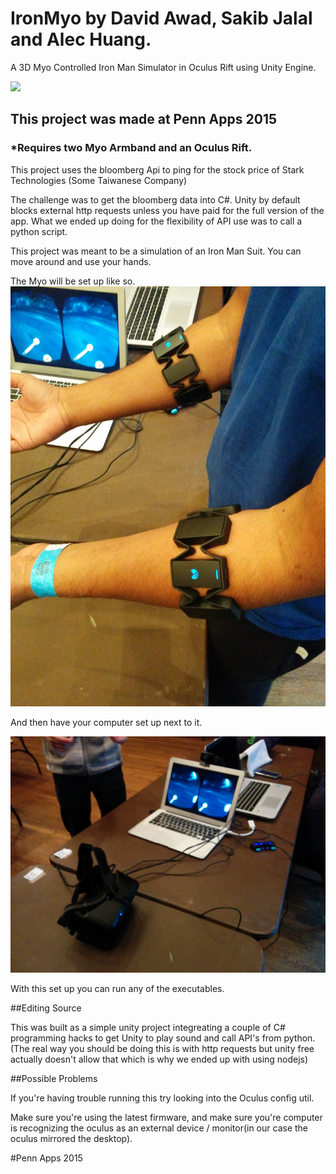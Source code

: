 # IronMyo by David Awad, Sakib Jalal and Alec Huang.
A 3D Myo Controlled Iron Man Simulator in Oculus Rift using Unity Engine. 


![](http://2015s.pennapps.com/assets/images/logo.svg)
## This project was made at Penn Apps 2015
### *Requires two Myo Armband and an Oculus Rift. 
This project uses the bloomberg Api to ping for the stock price of Stark Technologies (Some Taiwanese Company)

The challenge was to get the bloomberg data into C#. Unity by default blocks external http requests unless you have paid for the full version of the app. What we ended up doing for the flexibility of API use was to call a python script.  

This project was meant to be a simulation of an Iron Man Suit. You can move around and use your hands.


The Myo will be set up like so.
![](https://raw.githubusercontent.com/DavidAwad/IronMyo/master/resources/Armbands.jpg)

And then have your computer set up next to it.

![](https://raw.githubusercontent.com/DavidAwad/IronMyo/master/resources/Oculus_setup.jpg)

With this set up you can run any of the executables.

##Editing Source

This was built as a simple unity project integreating a couple of C# programming hacks to get Unity to play sound and call API's from python. (The real way you should be doing this is with http requests but unity free actually doesn't allow that which is why we ended up with using nodejs) 

##Possible Problems

If you're having trouble running this try looking into the Oculus config util. 

Make sure you're using the latest firmware, and make sure you're computer is recognizing the oculus as an external device / monitor(in our case the oculus mirrored the desktop). 

#Penn Apps 2015 
